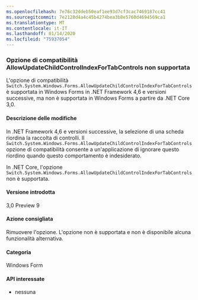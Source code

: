 ```yaml
---
ms.openlocfilehash: 7e76c32ddeb50eaf1ee93d7cf3cac7469187cc41
ms.sourcegitcommit: 7e2128d4a4c45b4274bea3b8e5760d4694569ca1
ms.translationtype: MT
ms.contentlocale: it-IT
ms.lasthandoff: 01/14/2020
ms.locfileid: "75937054"
---
```

### <a name="allowupdatechildcontrolindexfortabcontrols-compatibility-switch-not-supported"></a>Opzione di compatibilità AllowUpdateChildControlIndexForTabControls non supportata

L'opzione di compatibilità `Switch.System.Windows.Forms.AllowUpdateChildControlIndexForTabControls` è supportata in Windows Forms in .NET Framework 4,6 e versioni successive, ma non è supportata in Windows Forms a partire da .NET Core 3,0.

#### <a name="change-description"></a>Descrizione delle modifiche

In .NET Framework 4,6 e versioni successive, la selezione di una scheda riordina la raccolta di controlli. Il `Switch.System.Windows.Forms.AllowUpdateChildControlIndexForTabControls` opzione di compatibilità consente a un'applicazione di ignorare questo riordino quando questo comportamento è indesiderato.

In .NET Core, l'opzione `Switch.System.Windows.Forms.AllowUpdateChildControlIndexForTabControls` non è supportata.

#### <a name="version-introduced"></a>Versione introdotta

3,0 Preview 9

#### <a name="recommended-action"></a>Azione consigliata

Rimuovere l'opzione. L'opzione non è supportata e non è disponibile alcuna funzionalità alternativa.

#### <a name="category"></a>Categoria

Windows Form

#### <a name="affected-apis"></a>API interessate

- nessuna

<!-- 

### Affected APIs

- Not detectable via API analysis

-->
